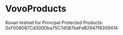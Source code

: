 # VovoProducts
Kovan testnet for Principal Protected Products: 0xF008087Cd300Dba75C7d5B7beFeB2947f830941A
